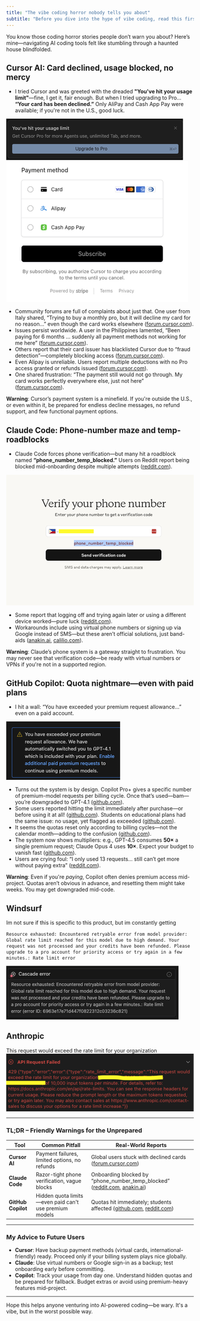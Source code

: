 ```yaml
---
title: "The vibe coding horror nobody tells you about"
subtitle: "Before you dive into the hype of vibe coding, read this first!"
---
```


You know those coding horror stories people don’t warn you about? Here’s mine—navigating AI coding tools felt like stumbling through a haunted house blindfolded.

## Cursor AI: Card declined, usage blocked, no mercy

- I tried Cursor and was greeted with the dreaded **"You've hit your usage limit"**—fine, I get it, fair enough. But when I tried upgrading to Pro... **“Your card has been declined.”** Only AliPay and Cash App Pay were available; if you're not in the U.S., good luck.

![Cursor payment declined screenshot](/img/cursor1.png)
![Cursor usage limit screenshot](/img/cursor2.png)

- Community forums are full of complaints about just that. One user from Italy shared, “Trying to buy a monthly pro, but it will decline my card for no reason…” even though the card works elsewhere ([forum.cursor.com](https://forum.cursor.com/t/cursor-wont-take-my-money/19406?page=2&utm_source=chatgpt.com)).  
- Issues persist worldwide. A user in the Philippines lamented, “Been paying for 6 months … suddenly all payment methods not working for me here” ([forum.cursor.com](https://forum.cursor.com/t/cursor-wont-take-my-money/19406?page=2&utm_source=chatgpt.com)).  
- Others report that their card issuer has blacklisted Cursor due to “fraud detection”—completely blocking access ([forum.cursor.com](https://forum.cursor.com/t/cursor-ai-on-blacklist-at-my-bank/24662?utm_source=chatgpt.com)).  
- Even Alipay is unreliable. Users report multiple deductions with no Pro access granted or refunds issued ([forum.cursor.com](https://forum.cursor.com/t/using-alipay-to-subscribe-the-fee-was-successfully-deducted-but-the-pro-was-not-opened-prompting-an-error/108432?utm_source=chatgpt.com)).  
- One shared frustration: “The payment still would not go through. My card works perfectly everywhere else, just not here” ([forum.cursor.com](https://forum.cursor.com/t/cursor-wont-take-my-money/19406?utm_source=chatgpt.com)).

**Warning**: Cursor’s payment system is a minefield. If you're outside the U.S., or even within it, be prepared for endless decline messages, no refund support, and few functional payment options.

## Claude Code: Phone-number maze and temp-roadblocks

- Claude Code forces phone verification—but many hit a roadblock named **“phone_number_temp_blocked.”** Users on Reddit report being blocked mid-onboarding despite multiple attempts ([reddit.com](https://www.reddit.com/r/ClaudeAI/comments/1h1q0ya/cant_get_through_onboarding_phone_number_temp/?utm_source=chatgpt.com)).  

![Claude AI phone verification error](/img/claude.jpg)

- Some report that logging off and trying again later or using a different device worked—pure luck ([reddit.com](https://www.reddit.com/r/ClaudeAI/comments/1h1q0ya/cant_get_through_onboarding_phone_number_temp/?utm_source=chatgpt.com)).  
- Workarounds include using virtual phone numbers or signing up via Google instead of SMS—but these aren’t official solutions, just band-aids ([anakin.ai](https://anakin.ai/blog/error-sending-code-double-check-your-phone-number/?utm_source=chatgpt.com), [calilio.com](https://www.calilio.com/blogs/how-to-use-claude-ai-without-a-phone-number?utm_source=chatgpt.com)).

**Warning**: Claude’s phone system is a gateway straight to frustration. You may never see that verification code—be ready with virtual numbers or VPNs if you're not in a supported region.

## GitHub Copilot: Quota nightmare—even with paid plans

- I hit a wall: “You have exceeded your premium request allowance…” even on a paid account.  

![GitHub Copilot quota exceeded error](/img/copilot.png)

- Turns out the system is by design. Copilot Pro+ gives a specific number of premium-model requests per billing cycle. Once that’s used—bam—you’re downgraded to GPT-4.1 ([github.com](https://github.com/orgs/community/discussions/162585?utm_source=chatgpt.com)).  
- Some users reported hitting the limit immediately after purchase—or before using it at all! ([github.com](https://github.com/orgs/community/discussions/164613?utm_source=chatgpt.com)). Students on educational plans had the same issue: no usage, yet flagged as exceeded ([github.com](https://github.com/orgs/community/discussions/165869?utm_source=chatgpt.com)).  
- It seems the quotas reset only according to billing cycles—not the calendar month—adding to the confusion ([github.com](https://github.com/orgs/community/discussions/164643?utm_source=chatgpt.com)).  
- The system now shows multipliers: e.g., GPT-4.5 consumes **50×** a single premium request; Claude Opus 4 uses **10×**. Expect your budget to vanish fast ([github.com](https://github.com/orgs/community/discussions/165480?utm_source=chatgpt.com)).  
- Users are crying foul: “I only used 13 requests… still can’t get more without paying extra” ([reddit.com](https://www.reddit.com/r/GithubCopilot/comments/1lell0w/you_have_exceeded_your_premium_request_allowance/?utm_source=chatgpt.com)).

**Warning**: Even if you're *paying*, Copilot often denies premium access mid-project. Quotas aren’t obvious in advance, and resetting them might take weeks. You may get downgraded mid-code.


## Windsurf
Im not sure if this is specific to this product, but im constantly getting 
```
Resource exhausted: Encountered retryable error from model provider: Global rate limit reached for this model due to high demand. Your request was not processed and your credits have been refunded. Please upgrade to a pro account for priority access or try again in a few minutes.: Rate limit error
```
![Windsurf error](/img/windsurf.png)

## Anthropic

This request would exceed the rate limit for your organization<br>
![Windsurf error](/img/anthropic.png)

---

### TL;DR – Friendly Warnings for the Unprepared

| Tool            | Common Pitfall                                            | Real-World Reports                           |
|-----------------|------------------------------------------------------------|-----------------------------------------------|
| **Cursor AI**    | Payment failures, limited options, no refunds             | Global users stuck with declined cards ([forum.cursor.com](https://forum.cursor.com/t/cursor-wont-take-my-money/19406?page=2&utm_source=chatgpt.com)) |
| **Claude Code**  | Razor-tight phone verification, vague blocks             | Onboarding blocked by “phone_number_temp_blocked” ([reddit.com](https://www.reddit.com/r/ClaudeAI/comments/1h1q0ya/cant_get_through_onboarding_phone_number_temp/?utm_source=chatgpt.com), [anakin.ai](https://anakin.ai/blog/error-sending-code-double-check-your-phone-number/?utm_source=chatgpt.com)) |
| **GitHub Copilot** | Hidden quota limits—even paid can't use premium models | Quotas hit immediately; students affected ([github.com](https://github.com/orgs/community/discussions/162585?utm_source=chatgpt.com), [reddit.com](https://www.reddit.com/r/GithubCopilot/comments/1lell0w/you_have_exceeded_your_premium_request_allowance/?utm_source=chatgpt.com)) |

---

### My Advice to Future Users

- **Cursor**: Have backup payment methods (virtual cards, international-friendly) ready. Proceed only if your billing system plays nice globally.
- **Claude**: Use virtual numbers or Google sign-in as a backup; test onboarding early before committing.
- **Copilot**: Track your usage from day one. Understand hidden quotas and be prepared for fallback. Budget extras or avoid using premium-heavy features mid-project.

---

Hope this helps anyone venturing into AI-powered coding—be wary. It's a vibe, but in the worst possible way.
